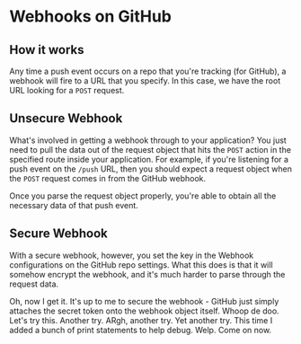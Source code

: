 # Webhooks on GitHub

## How it works

Any time a push event occurs on a repo that you're tracking (for GitHub), a
webhook will fire to a URL that you specify. In this case, we have the
root URL looking for a `POST` request.

## Unsecure Webhook

What's involved in getting a webhook through to your application? You
just need to pull the data out of the request object that hits the
`POST` action in the specified route inside your application. For
example, if you're listening for a push event on the `/push` URL, then
you should expect a request object when the `POST` request comes in from
the GitHub webhook.

Once you parse the request object properly, you're able to obtain all
the necessary data of that push event.

## Secure Webhook

With a secure webhook, however, you set the key in the Webhook
configurations on the GitHub repo settings. What this does is that it
will somehow encrypt the webhook, and it's much harder to parse through
the request data.

Oh, now I get it. It's up to me to secure the webhook - GitHub just
simply attaches the secret token onto the webhook object itself. Whoop
de doo. Let's try this. Another try. ARgh, another try. Yet another try.
This time I added a bunch of print statements to help debug. Welp. Come
on now.
